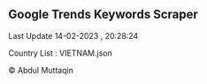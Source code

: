 

## Google Trends Keywords Scraper 
 
Last Update 14-02-2023 , 20:28:24

Country List :
VIETNAM.json



© Abdul Muttaqin 
